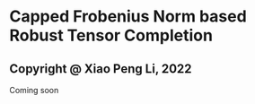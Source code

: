# Capped Frobenius Norm based Robust Tensor Completion


Copyright @ Xiao Peng Li, 2022
------------------------------------------------
Coming soon



